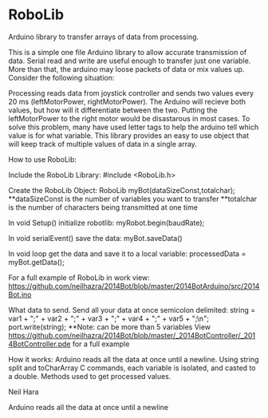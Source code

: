 # RoboLib
Arduino library to transfer arrays of data from processing. 

This is a simple one file Arduino library to allow accurate transmission of data. Serial read and write are useful enough to transfer just
one variable. More than that, the arduino may loose packets of data or mix values up. Consider the following situation:

Processing reads data from joystick controller and sends two values every 20 ms (leftMotorPower, rightMotorPower). The Arduino will recieve
both values, but how will it differentiate between the two. Putting the leftMotorPower to the right motor would be disastarous in most cases.
To solve this problem, many have used letter tags to help the arduino tell which value is for what variable. This library provides an easy
to use object that will keep track of multiple values of data in a single array. 

How to use RoboLib:

Include the RoboLib Library: #include <RoboLib.h>

Create the RoboLib Object: RoboLib myBot(dataSizeConst,totalchar);
**dataSizeConst is the number of variables you want to transfer
**totalchar is the number of characters being transmitted at one time

In void Setup() initialize robotlib: myRobot.begin(baudRate);

In void serialEvent() save the data: myBot.saveData()

In void loop get the data and save it to a local variable: processedData = myBot.getData();

For a full example of RoboLib in work view: https://github.com/neilhazra/2014Bot/blob/master/2014BotArduino/src/2014Bot.ino

What data to send. Send all your data at once semicolon delimited:
 string = var1 + ";" + var2 + ";" + var3 + ";" + var4 + ";" + var5 + ";\n";
  port.write(string);
  **Note: can be more than 5 variables
View https://github.com/neilhazra/2014Bot/blob/master/_2014BotController/_2014BotController.pde for a full example

How it works:
Arduino reads all the data at once until a newline. 
Using string split and toCharArray C commands, each variable is isolated, and casted to a double.
Methods used to get processed values.

Neil Hara


Arduino reads all the data at once until a newline

